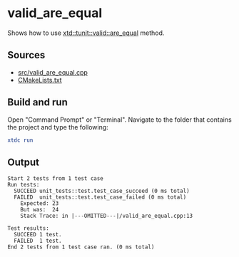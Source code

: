 # valid_are_equal

Shows how to use [xtd::tunit::valid::are_equal](https://gammasoft71.github.io/xtd/reference_guides/latest/classxtd_1_1tunit_1_1valid.html#a598d6a0f4ad3407701650da7be7bdb0d) method.

## Sources

* [src/valid_are_equal.cpp](src/valid_are_equal.cpp)
* [CMakeLists.txt](CMakeLists.txt)

## Build and run

Open "Command Prompt" or "Terminal". Navigate to the folder that contains the project and type the following:

```cmake
xtdc run
```

## Output

```
Start 2 tests from 1 test case
Run tests:
  SUCCEED unit_tests::test.test_case_succeed (0 ms total)
  FAILED  unit_tests::test.test_case_failed (0 ms total)
    Expected: 23
    But was:  24
    Stack Trace: in |---OMITTED---|/valid_are_equal.cpp:13

Test results:
  SUCCEED 1 test.
  FAILED  1 test.
End 2 tests from 1 test case ran. (0 ms total)
```
